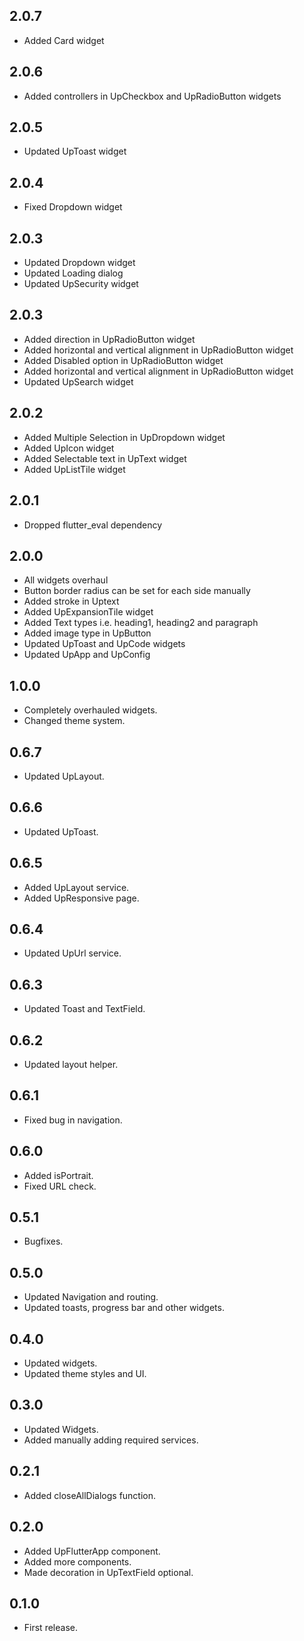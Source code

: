 ## 2.0.7

- Added Card widget

## 2.0.6

- Added controllers in UpCheckbox and UpRadioButton widgets

## 2.0.5

- Updated UpToast widget

## 2.0.4

- Fixed Dropdown widget

## 2.0.3

- Updated Dropdown widget
- Updated Loading dialog
- Updated UpSecurity widget

## 2.0.3

- Added direction in UpRadioButton widget
- Added horizontal and vertical alignment in UpRadioButton widget
- Added Disabled option in UpRadioButton widget
- Added horizontal and vertical alignment in UpRadioButton widget
- Updated UpSearch widget

## 2.0.2

- Added Multiple Selection in UpDropdown widget
- Added UpIcon widget
- Added Selectable text in UpText widget
- Added UpListTile widget

## 2.0.1

- Dropped flutter_eval dependency

## 2.0.0

- All widgets overhaul
- Button border radius can be set for each side manually
- Added stroke in Uptext
- Added UpExpansionTile widget
- Added Text types i.e. heading1, heading2 and paragraph
- Added image type in UpButton
- Updated UpToast and UpCode widgets
- Updated UpApp and UpConfig

## 1.0.0

- Completely overhauled widgets.
- Changed theme system.

## 0.6.7

- Updated UpLayout.

## 0.6.6

- Updated UpToast.

## 0.6.5

- Added UpLayout service.
- Added UpResponsive page.

## 0.6.4

- Updated UpUrl service.

## 0.6.3

- Updated Toast and TextField.

## 0.6.2

- Updated layout helper.

## 0.6.1

- Fixed bug in navigation.

## 0.6.0

- Added isPortrait.
- Fixed URL check.

## 0.5.1

- Bugfixes.

## 0.5.0

- Updated Navigation and routing.
- Updated toasts, progress bar and other widgets.

## 0.4.0

- Updated widgets.
- Updated theme styles and UI.

## 0.3.0

- Updated Widgets.
- Added manually adding required services.

## 0.2.1

- Added closeAllDialogs function.

## 0.2.0

- Added UpFlutterApp component.
- Added more components.
- Made decoration in UpTextField optional.

## 0.1.0

- First release.
